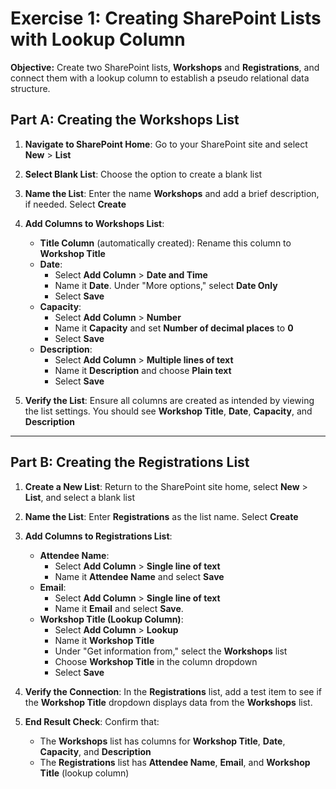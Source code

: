 # Exercise 1: Creating SharePoint Lists with Lookup Column

**Objective:** Create two SharePoint lists, **Workshops** and **Registrations**, and connect them with a lookup column to establish a pseudo relational data structure.

## Part A: Creating the **Workshops** List

1. **Navigate to SharePoint Home**: Go to your SharePoint site and select **New** > **List**
2. **Select Blank List**: Choose the option to create a blank list
3. **Name the List**: Enter the name **Workshops** and add a brief description, if needed. Select **Create**

4. **Add Columns to Workshops List**:
   - **Title Column** (automatically created): Rename this column to **Workshop Title**
   - **Date**:
     - Select **Add Column** > **Date and Time**
     - Name it **Date**. Under "More options," select **Date Only**
     - Select **Save**
   - **Capacity**:
     - Select **Add Column** > **Number**
     - Name it **Capacity** and set **Number of decimal places** to **0**
     - Select **Save**
   - **Description**:
     - Select **Add Column** > **Multiple lines of text**
     - Name it **Description** and choose **Plain text**
     - Select **Save**

5. **Verify the List**: Ensure all columns are created as intended by viewing the list settings. You should see **Workshop Title**, **Date**, **Capacity**, and **Description**

---

## Part B: Creating the **Registrations** List

1. **Create a New List**: Return to the SharePoint site home, select **New** > **List**, and select a blank list
2. **Name the List**: Enter **Registrations** as the list name. Select **Create**

3. **Add Columns to Registrations List**:
   - **Attendee Name**:
     - Select **Add Column** > **Single line of text**
     - Name it **Attendee Name** and select **Save**
   - **Email**:
     - Select **Add Column** > **Single line of text**
     - Name it **Email** and select **Save**.
   - **Workshop Title (Lookup Column)**:
     - Select **Add Column** > **Lookup**
     - Name it **Workshop Title**
     - Under "Get information from," select the **Workshops** list
     - Choose **Workshop Title** in the column dropdown
     - Select **Save**

4. **Verify the Connection**: In the **Registrations** list, add a test item to see if the **Workshop Title** dropdown displays data from the **Workshops** list.

5. **End Result Check**: Confirm that:
   - The **Workshops** list has columns for **Workshop Title**, **Date**, **Capacity**, and **Description**
   - The **Registrations** list has **Attendee Name**, **Email**, and **Workshop Title** (lookup column)

